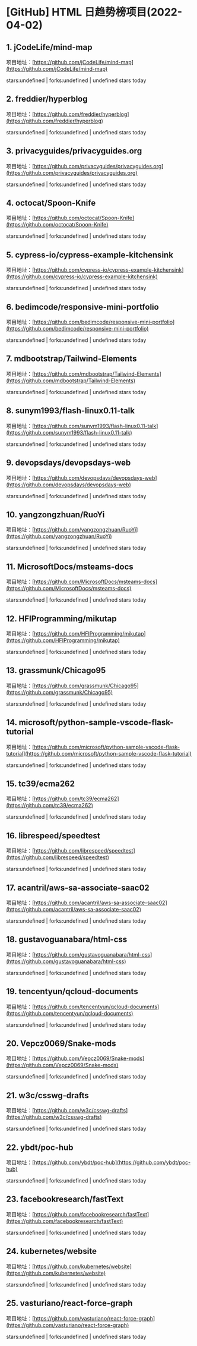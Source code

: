 # [GitHub] HTML 日趋势榜项目(2022-04-02)

## 1. jCodeLife/mind-map 

项目地址：[https://github.com/jCodeLife/mind-map](https://github.com/jCodeLife/mind-map)

stars:undefined | forks:undefined | undefined stars today 



## 2. freddier/hyperblog 

项目地址：[https://github.com/freddier/hyperblog](https://github.com/freddier/hyperblog)

stars:undefined | forks:undefined | undefined stars today 



## 3. privacyguides/privacyguides.org 

项目地址：[https://github.com/privacyguides/privacyguides.org](https://github.com/privacyguides/privacyguides.org)

stars:undefined | forks:undefined | undefined stars today 



## 4. octocat/Spoon-Knife 

项目地址：[https://github.com/octocat/Spoon-Knife](https://github.com/octocat/Spoon-Knife)

stars:undefined | forks:undefined | undefined stars today 



## 5. cypress-io/cypress-example-kitchensink 

项目地址：[https://github.com/cypress-io/cypress-example-kitchensink](https://github.com/cypress-io/cypress-example-kitchensink)

stars:undefined | forks:undefined | undefined stars today 



## 6. bedimcode/responsive-mini-portfolio 

项目地址：[https://github.com/bedimcode/responsive-mini-portfolio](https://github.com/bedimcode/responsive-mini-portfolio)

stars:undefined | forks:undefined | undefined stars today 



## 7. mdbootstrap/Tailwind-Elements 

项目地址：[https://github.com/mdbootstrap/Tailwind-Elements](https://github.com/mdbootstrap/Tailwind-Elements)

stars:undefined | forks:undefined | undefined stars today 



## 8. sunym1993/flash-linux0.11-talk 

项目地址：[https://github.com/sunym1993/flash-linux0.11-talk](https://github.com/sunym1993/flash-linux0.11-talk)

stars:undefined | forks:undefined | undefined stars today 



## 9. devopsdays/devopsdays-web 

项目地址：[https://github.com/devopsdays/devopsdays-web](https://github.com/devopsdays/devopsdays-web)

stars:undefined | forks:undefined | undefined stars today 



## 10. yangzongzhuan/RuoYi 

项目地址：[https://github.com/yangzongzhuan/RuoYi](https://github.com/yangzongzhuan/RuoYi)

stars:undefined | forks:undefined | undefined stars today 



## 11. MicrosoftDocs/msteams-docs 

项目地址：[https://github.com/MicrosoftDocs/msteams-docs](https://github.com/MicrosoftDocs/msteams-docs)

stars:undefined | forks:undefined | undefined stars today 



## 12. HFIProgramming/mikutap 

项目地址：[https://github.com/HFIProgramming/mikutap](https://github.com/HFIProgramming/mikutap)

stars:undefined | forks:undefined | undefined stars today 



## 13. grassmunk/Chicago95 

项目地址：[https://github.com/grassmunk/Chicago95](https://github.com/grassmunk/Chicago95)

stars:undefined | forks:undefined | undefined stars today 



## 14. microsoft/python-sample-vscode-flask-tutorial 

项目地址：[https://github.com/microsoft/python-sample-vscode-flask-tutorial](https://github.com/microsoft/python-sample-vscode-flask-tutorial)

stars:undefined | forks:undefined | undefined stars today 



## 15. tc39/ecma262 

项目地址：[https://github.com/tc39/ecma262](https://github.com/tc39/ecma262)

stars:undefined | forks:undefined | undefined stars today 



## 16. librespeed/speedtest 

项目地址：[https://github.com/librespeed/speedtest](https://github.com/librespeed/speedtest)

stars:undefined | forks:undefined | undefined stars today 



## 17. acantril/aws-sa-associate-saac02 

项目地址：[https://github.com/acantril/aws-sa-associate-saac02](https://github.com/acantril/aws-sa-associate-saac02)

stars:undefined | forks:undefined | undefined stars today 



## 18. gustavoguanabara/html-css 

项目地址：[https://github.com/gustavoguanabara/html-css](https://github.com/gustavoguanabara/html-css)

stars:undefined | forks:undefined | undefined stars today 



## 19. tencentyun/qcloud-documents 

项目地址：[https://github.com/tencentyun/qcloud-documents](https://github.com/tencentyun/qcloud-documents)

stars:undefined | forks:undefined | undefined stars today 



## 20. Vepcz0069/Snake-mods 

项目地址：[https://github.com/Vepcz0069/Snake-mods](https://github.com/Vepcz0069/Snake-mods)

stars:undefined | forks:undefined | undefined stars today 



## 21. w3c/csswg-drafts 

项目地址：[https://github.com/w3c/csswg-drafts](https://github.com/w3c/csswg-drafts)

stars:undefined | forks:undefined | undefined stars today 



## 22. ybdt/poc-hub 

项目地址：[https://github.com/ybdt/poc-hub](https://github.com/ybdt/poc-hub)

stars:undefined | forks:undefined | undefined stars today 



## 23. facebookresearch/fastText 

项目地址：[https://github.com/facebookresearch/fastText](https://github.com/facebookresearch/fastText)

stars:undefined | forks:undefined | undefined stars today 



## 24. kubernetes/website 

项目地址：[https://github.com/kubernetes/website](https://github.com/kubernetes/website)

stars:undefined | forks:undefined | undefined stars today 



## 25. vasturiano/react-force-graph 

项目地址：[https://github.com/vasturiano/react-force-graph](https://github.com/vasturiano/react-force-graph)

stars:undefined | forks:undefined | undefined stars today 



